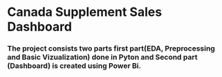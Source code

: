 # Canada Supplement Sales Dashboard
### The project consists two parts first part(EDA, Preprocessing and Basic Vizualization) done in Pyton and Second part (Dashboard) is created using Power Bi.
